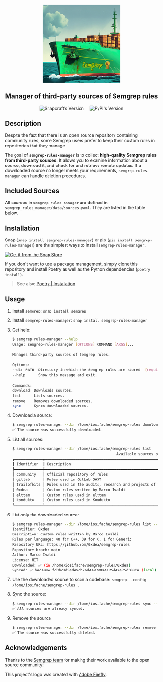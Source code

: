 <p align="center">
    <img src="logo.png" height="256" alt="semgrep-rules-manager logo"/>
</p>
<h2 align="center">Manager of third-party sources of Semgrep rules</h2>
<p align="center" float="left">
    <img src="https://snapcraft.io/semgrep-rules-manager/badge.svg" height="17" alt="Snapcraft's Version"/>
    &nbsp; &nbsp;
    <img src="https://img.shields.io/pypi/v/semgrep-rules-manager?label=PyPi&color=1c8223" height="17" alt="PyPI's Version">
</p>

## Description

Despite the fact that there is an open source repository containing community rules, some Semgrep users prefer to keep their custom rules in repositories that they manage.

The goal of **`semgrep-rules-manager`** is to collect **high-quality Semgrep rules from third-party sources**. It allows you to examine information about a source, download it, and check for and retrieve remote updates. If a downloaded source no longer meets your requirements, `semgrep-rules-manager` can handle deletion procedures.

## Included Sources

All sources in `semgrep-rules-manager` are defined in `semgrep_rules_manager/data/sources.yaml`. They are listed in the table below.

<!-- INCLUDED_SOURCES -->

## Installation

Snap (`snap install semgrep-rules-manager`) or pip (`pip install semgrep-rules-manager`) are the simplest ways to install `semgrep-rules-manager`.

[![Get it from the Snap Store](https://snapcraft.io/static/images/badges/en/snap-store-black.svg)](https://snapcraft.io/semgrep-rules-manager)

If you don't want to use a package management, simply clone this repository and install Poetry as well as the Python dependencies (`poetry install`).

> See also: [Poetry | Installation](https://python-poetry.org/docs/#installation)

## Usage

1. Install `semgrep`: `snap install semgrep`
2. Install `semgrep-rules-manager`: `snap install semgrep-rules-manager`
3. Get help:

    ```bash
    $ semgrep-rules-manager --help
    Usage: semgrep-rules-manager [OPTIONS] COMMAND [ARGS]...

    Manages third-party sources of Semgrep rules.

    Options:
    --dir PATH  Directory in which the Semgrep rules are stored  [required]
    --help      Show this message and exit.

    Commands:
    download  Downloads sources.
    list      Lists sources.
    remove    Removes downloaded sources.
    sync      Syncs downloaded sources.
    ```

4. Download a source:

    ```bash
    $ semgrep-rules-manager --dir /home/iosifache/semgrep-rules download --source 0xdea
    ✅ The source was successfully downloaded.
    ```

5. List all sources:

    ```bash
    $ semgrep-rules-manager --dir /home/iosifache/semgrep-rules list     
                                                    Available sources of Semgrep rules                                                 
    ┏━━━━━━━━━━━━━┳━━━━━━━━━━━━━━━━━━━━━━━━━━━━━━━━━━━━━━━━━━━━━━━━━━━━━━━━━━━━━━━━━━┳━━━━━━━━━━━━━━━┳━━━━━━━━━━━━┳━━━━━━━━━━━━━━━━━━━━┓
    ┃ Identifier  ┃ Description                                                      ┃ Author        ┃ Downloaded ┃ Synced with remote ┃
    ┡━━━━━━━━━━━━━╇━━━━━━━━━━━━━━━━━━━━━━━━━━━━━━━━━━━━━━━━━━━━━━━━━━━━━━━━━━━━━━━━━━╇━━━━━━━━━━━━━━━╇━━━━━━━━━━━━╇━━━━━━━━━━━━━━━━━━━━┩
    │ community   │ Official repository of rules                                     │ Semgrep       │ ❌         │ ❌                 │
    │ gitlab      │ Rules used in GitLab SAST                                        │ GitLab        │ ❌         │ ❌                 │
    │ trailofbits │ Rules used in the audits, research and projects of Trail of Bits │ Trail of Bits │ ❌         │ ❌                 │
    │ 0xdea       │ Custom rules written by Marco Ivaldi                             │ Marco Ivaldi  │ ✅         │ ✅                 │
    │ elttam      │ Custom rules used in elttam                                      │ elttam        │ ❌         │ ❌                 │
    │ kondukto    │ Custom rules used in Kondukto                                    │ Kondukto      │ ❌         │ ❌                 │
    └─────────────┴──────────────────────────────────────────────────────────────────┴───────────────┴────────────┴────────────────────┘
    ```

6. List only the downloaded source:

    ```bash
    $ semgrep-rules-manager --dir /home/iosifache/semgrep-rules list --source 0xdea
    Identifier: 0xdea
    Description: Custom rules written by Marco Ivaldi
    Rules per language: 40 for C++, 39 for C, 1 for Generic
    Resository URL: https://github.com/0xdea/semgrep-rules
    Repository brach: main
    Author: Marco Ivaldi
    License: MIT
    Downloaded: ✅ (in /home/iosifache/semgrep-rules/0xdea)
    Synced: ✅ because fd3bcad54de9dc76d4a8780a4125d42475d560ce (local) == fd3bcad54de9dc76d4a8780a4125d42475d560ce (remote)
    ```

7. Use the downloaded source to scan a codebase: `semgrep --config /home/iosifache/semgrep-rules .`
8. Sync the source:

    ```bash
    $ semgrep-rules-manager --dir /home/iosifache/semgrep-rules sync --source 0xdea
    ✅ All sources are already synced.
    ```
9. Remove the source

    ```bash
    $ semgrep-rules-manager --dir /home/iosifache/semgrep-rules remove --source 0xdea
    ✅ The source was successfully deleted.
    ```

## Acknowledgements

Thanks to the [Semgrep team](https://semgrep.dev) for making their work available to the open source community!

This project's logo was created with [Adobe Firefly](https://firefly.adobe.com).
